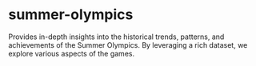 # summer-olympics
 Provides in-depth insights into the historical trends,  patterns, and achievements of the Summer Olympics. By leveraging a rich dataset, we explore various aspects of the games.
